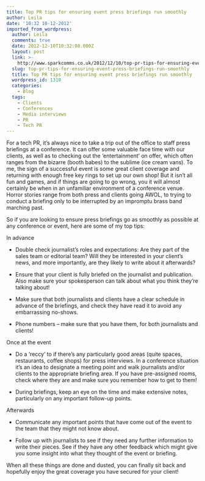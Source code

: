 ```yaml
---
title: Top PR tips for ensuring event press briefings run smoothly
author: Leila
date: '10:32 10-12-2012'
imported_from_wordpress:
  author: Leila
  comments: true
  date: 2012-12-10T10:32:08.000Z
  layout: post
  link: >-
    http://www.sparkcomms.co.uk/2012/12/10/top-pr-tips-for-ensuring-event-press-briefings-run-smoothly/
  slug: top-pr-tips-for-ensuring-event-press-briefings-run-smoothly
  title: Top PR tips for ensuring event press briefings run smoothly
  wordpress_id: 1310
  categories:
    - Blog
  tags:
    - Clients
    - Conferences
    - Media interviews
    - PR
    - Tech PR
---
```


For a tech PR, it’s always nice to take a trip out of the office to staff press briefings at a conference. It can offer some valuable face time with our clients, as well as to checking out the ‘entertainment’ on offer, which often ranges from the bizarre (booth babes) to the sublime (ice cream vans). To me, the sign of a successful event is some great client coverage and returning with enough free key rings to set up our own shop! But it isn’t all fun and games, and if things are going to go wrong, you it will almost certainly be when in an unfamiliar environment of a conference venue. Horror stories range from both press and clients going AWOL, to trying to conduct a briefing only to be interrupted by an impromptu brass band marching past.

So if you are looking to ensure press briefings go as smoothly as possible at any conference or event, here are some of my top tips:

In advance



	
  * Double check journalist’s roles and expectations: Are they part of the sales team or editorial team? Will they be interested in your client’s news, and more importantly, are they likely to write about it afterwards?

	
  * Ensure that your client is fully briefed on the journalist and publication.  Also make sure your spokesperson can talk about what you think they’re talking about!

	
  * Make sure that both journalists and clients have a clear schedule in advance of the briefings, and check they have read it to avoid any embarrassing no-shows.

	
  * Phone numbers – make sure that you have them, for both journalists and clients!


Once at the event

	
  * Do a ‘reccy’ to if there’s any particularly good areas (quite spaces, restaurants, coffee shops) for press interviews. In a conference situation it’s an idea to designate a meeting point and walk journalists and/or clients to the appropriate briefing area. If you have pre-assigned rooms, check where they are and make sure you remember how to get to them!

	
  * During briefings, keep an eye on the time and make extensive notes, particularly on any important follow-up points.


Afterwards

	
  * Communicate any important points that have come out of the event to the team that they might not know about.

	
  * Follow up with journalists to see if they need any further information to write their pieces. See if they have any other feedback which might give you some insight into what they thought of the event or briefing.


When all these things are done and dusted, you can finally sit back and hopefully enjoy the great coverage you have secured for your client!
